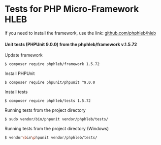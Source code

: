 Tests for PHP Micro-Framework HLEB
=====================

 If you need to install the framework, use the link: [github.com/phphleb/hleb](https://github.com/phphleb/hleb) 
 
 
 #### Unit tests (PHPUnit 9.0.0) from the phphleb/framework v.1.5.72

Update framework

```bash
$ composer require phphleb/framework 1.5.72
```

Install PHPUnit

```bash
$ composer require phpunit/phpunit ^9.0.0
```

Install tests

```bash
$ composer require phphleb/tests 1.5.72
```

Running tests from the project directory

```bash
$ sudo vendor/bin/phpunit vendor/phphleb/tests/
```

Running tests from the project directory (Windows)

```bash
$ vendor\bin\phpunit vendor/phphleb/tests/
```
